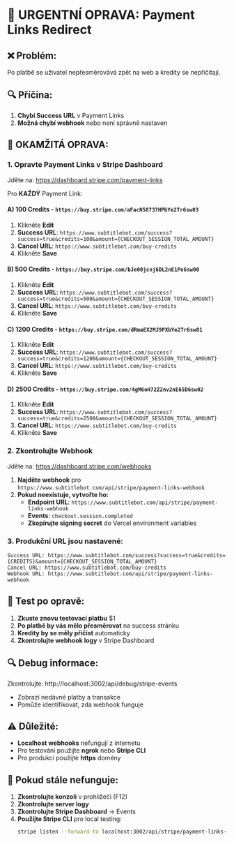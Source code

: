 # 🔧 URGENTNÍ OPRAVA: Payment Links Redirect

## ❌ **Problém:**
Po platbě se uživatel nepřesměrovává zpět na web a kredity se nepřičítají.

## 🔍 **Příčina:**
1. **Chybí Success URL** v Payment Links
2. **Možná chybí webhook** nebo není správně nastaven

## 🚀 **OKAMŽITÁ OPRAVA:**

### 1. **Opravte Payment Links v Stripe Dashboard**

Jděte na: https://dashboard.stripe.com/payment-links

Pro **KAŽDÝ** Payment Link:

#### A) **100 Credits** - `https://buy.stripe.com/aFacN58737HPbYe2Tr6sw03`
1. Klikněte **Edit**
2. **Success URL**: `https://www.subtitlebot.com/success?success=true&credits=100&amount={CHECKOUT_SESSION_TOTAL_AMOUNT}`
3. **Cancel URL**: `https://www.subtitlebot.com/buy-credits`
4. Klikněte **Save**

#### B) **500 Credits** - `https://buy.stripe.com/bJe00jcnj6DL2nE1Pn6sw00`
1. Klikněte **Edit**
2. **Success URL**: `https://www.subtitlebot.com/success?success=true&credits=500&amount={CHECKOUT_SESSION_TOTAL_AMOUNT}`
3. **Cancel URL**: `https://www.subtitlebot.com/buy-credits`
4. Klikněte **Save**

#### C) **1200 Credits** - `https://buy.stripe.com/dRmaEX2MJ9PXbYe2Tr6sw01`
1. Klikněte **Edit**
2. **Success URL**: `https://www.subtitlebot.com/success?success=true&credits=1200&amount={CHECKOUT_SESSION_TOTAL_AMOUNT}`
3. **Cancel URL**: `https://www.subtitlebot.com/buy-credits`
4. Klikněte **Save**

#### D) **2500 Credits** - `https://buy.stripe.com/4gM6oH72Z2nv2nE65D6sw02`
1. Klikněte **Edit**
2. **Success URL**: `https://www.subtitlebot.com/success?success=true&credits=2500&amount={CHECKOUT_SESSION_TOTAL_AMOUNT}`
3. **Cancel URL**: `https://www.subtitlebot.com/buy-credits`
4. Klikněte **Save**

### 2. **Zkontrolujte Webhook**

Jděte na: https://dashboard.stripe.com/webhooks

1. **Najděte webhook** pro `https://www.subtitlebot.com/api/stripe/payment-links-webhook`
2. **Pokud neexistuje, vytvořte ho:**
   - **Endpoint URL**: `https://www.subtitlebot.com/api/stripe/payment-links-webhook`
   - **Events**: `checkout.session.completed`
   - **Zkopírujte signing secret** do Vercel environment variables

### 3. **Produkční URL jsou nastavené:**
```
Success URL: https://www.subtitlebot.com/success?success=true&credits={CREDITS}&amount={CHECKOUT_SESSION_TOTAL_AMOUNT}
Cancel URL: https://www.subtitlebot.com/buy-credits
Webhook URL: https://www.subtitlebot.com/api/stripe/payment-links-webhook
```

## 🧪 **Test po opravě:**

1. **Zkuste znovu testovací platbu** $1
2. **Po platbě by vás mělo přesměrovat** na success stránku
3. **Kredity by se měly přičíst** automaticky
4. **Zkontrolujte webhook logy** v Stripe Dashboard

## 🔍 **Debug informace:**

Zkontrolujte: http://localhost:3002/api/debug/stripe-events
- Zobrazí nedávné platby a transakce
- Pomůže identifikovat, zda webhook funguje

## ⚠️ **Důležité:**
- **Localhost webhooks** nefungují z internetu
- Pro testování použijte **ngrok** nebo **Stripe CLI**
- Pro produkci použijte **https** domény

## 🚨 **Pokud stále nefunguje:**

1. **Zkontrolujte konzoli** v prohlížeči (F12)
2. **Zkontrolujte server logy** 
3. **Zkontrolujte Stripe Dashboard** → Events
4. **Použijte Stripe CLI** pro local testing:
   ```bash
   stripe listen --forward-to localhost:3002/api/stripe/payment-links-webhook
   ```
